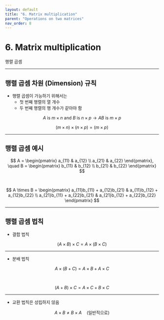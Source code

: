 ```yaml
---
layout: default
title: "6. Matrix multiplication"
parent: "Operations on two matrices"
nav_order: 8
---
```


# 6. Matrix multiplication
행렬 곱셈

---

## 행렬 곱셈 차원 (Dimension) 규칙
- 행렬 곱셈이 가능하기 위해서는 
  - 첫 번째 행렬의 열 개수
  - 두 번째 행렬의 행 개수가 같아야 함

$$
A \text{ is } m \times n \text{ and } B \text{ is } n \times p \rightarrow AB \text{ is } m \times p
$$

$$
(m \times n) \times (n \times p) = (m \times p)
$$


---

## 행렬 곱셈 예시

$$
A = \begin{pmatrix} a_{11} & a_{12} \\ a_{21} & a_{22} \end{pmatrix}, \quad
B = \begin{pmatrix} b_{11} & b_{12} \\ b_{21} & b_{22} \end{pmatrix}
$$

<br>

$$
A \times B = \begin{pmatrix} 
a_{11}b_{11} + a_{12}b_{21} & a_{11}b_{12} + a_{12}b_{22} \\
a_{21}b_{11} + a_{22}b_{21} & a_{21}b_{12} + a_{22}b_{22}
\end{pmatrix}
$$

---

## 행렬 곱셈 법칙
- 결합 법칙
  
$$
(A \times B) \times C = A \times (B \times C)
$$

---

- 분배 법칙

$$
A \times (B + C) = A \times B + A \times C
$$

<br>

$$
(A + B) \times C = A \times C + B \times C
$$

---

- 교환 법칙은 성립하지 않음

$$
A \times B \neq B \times A \quad \text{(일반적으로)}
$$
